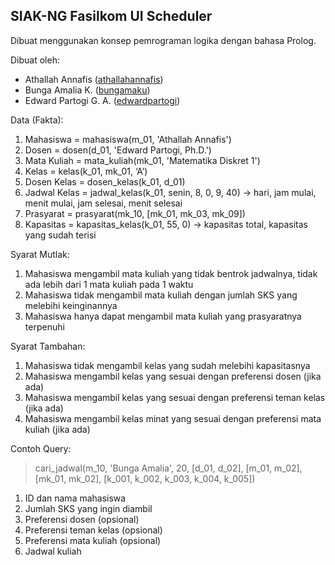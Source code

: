## SIAK-NG Fasilkom UI Scheduler

Dibuat menggunakan konsep pemrograman logika dengan bahasa Prolog.

Dibuat oleh:
- Athallah Annafis ([athallahannafis](https://github.com/athallahannafis))
- Bunga Amalia K. ([bungamaku](https://github.com/bungamaku))
- Edward Partogi G. A. ([edwardpartogi](https://github.com/edwardpartogi))

Data (Fakta):
1. Mahasiswa = mahasiswa(m_01, 'Athallah Annafis') 
2. Dosen = dosen(d_01, 'Edward Partogi, Ph.D.')
3. Mata Kuliah = mata_kuliah(mk_01, 'Matematika Diskret 1')
4. Kelas = kelas(k_01, mk_01, ‘A’)
5. Dosen Kelas = dosen_kelas(k_01, d_01)
6. Jadwal Kelas = jadwal_kelas(k_01, senin, 8, 0, 9, 40) -> hari, jam mulai, menit mulai, jam selesai, menit selesai
7. Prasyarat = prasyarat(mk_10, [mk_01, mk_03, mk_09])
8. Kapasitas = kapasitas_kelas(k_01, 55, 0) -> kapasitas total, kapasitas yang sudah terisi

Syarat Mutlak:
1. Mahasiswa mengambil mata kuliah yang tidak bentrok jadwalnya, tidak ada lebih dari 1 mata kuliah pada 1 waktu
2. Mahasiswa tidak mengambil mata kuliah dengan jumlah SKS yang melebihi keinginannya
3. Mahasiswa hanya dapat mengambil mata kuliah yang prasyaratnya terpenuhi

Syarat Tambahan:
1. Mahasiswa tidak mengambil kelas yang sudah melebihi kapasitasnya
2. Mahasiswa mengambil kelas yang sesuai dengan preferensi dosen (jika ada)
3. Mahasiswa mengambil kelas yang sesuai dengan preferensi teman kelas (jika ada)
4. Mahasiswa mengambil kelas minat yang sesuai dengan preferensi mata kuliah (jika ada)

Contoh Query:

> cari_jadwal(m_10, 'Bunga Amalia', 20, [d_01, d_02], [m_01, m_02], [mk_01, mk_02], [k_001, k_002, k_003, k_004, k_005])

1. ID dan nama mahasiswa
3. Jumlah SKS yang ingin diambil
1. Preferensi dosen (opsional)
2. Preferensi teman kelas (opsional)
3. Preferensi mata kuliah (opsional)
4. Jadwal kuliah